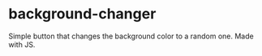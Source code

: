 # background-changer
Simple button that changes the background color to a random one. 
Made with JS.
